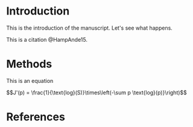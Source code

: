 # Introduction

This is the introduction of the manuscript. Let's see what happens.

This is a citation @HampAnde15.

# Methods

This is an equation

$$J'(p) = \frac{1}{\text{log}(S)}\times\left(-\sum p \text{log}(p)}\right)$$

# References
